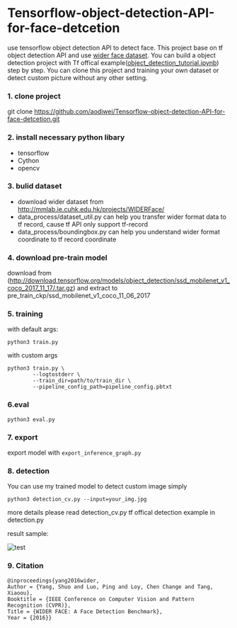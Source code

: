 # Tensorflow-object-detection-API-for-face-detcetion
use tensorflow object detection API to detect face.
This project base on tf object detection API and use [wider face dataset](http://mmlab.ie.cuhk.edu.hk/projects/WIDERFace/). 
You can build a object detection project with Tf offical example([object_detection_tutorial.ipynb](https://github.com/tensorflow/models/blob/master/research/object_detection/object_detection_tutorial.ipynb)) step by step.
You can clone this project and training your own dataset or detect custom picture without any other setting.

### 1. clone project
git clone https://github.com/aodiwei/Tensorflow-object-detection-API-for-face-detcetion.git

### 2. install necessary python libary
* tensorflow
* Cython
* opencv

### 3. bulid dataset
* download wider dataset from http://mmlab.ie.cuhk.edu.hk/projects/WIDERFace/
* data_process/dataset_util.py can help you transfer wider format data to tf record, cause tf API only support tf-record 
* data_process/boundingbox.py can help you understand wider format coordinate to tf record coordinate

### 4. download pre-train model
download from (http://download.tensorflow.org/models/object_detection/ssd_mobilenet_v1_coco_2017_11_17/.tar.gz) and extract to pre_train_ckp/ssd_mobilenet_v1_coco_11_06_2017

### 5. training
 with default args:
 
```
python3 train.py 
```
 with custom args
 
```
python3 train.py \
        --logtostderr \
        --train_dir=path/to/train_dir \
        --pipeline_config_path=pipeline_config.pbtxt
```    
### 6.eval
```
python3 eval.py
```

### 7. export
export model with 
```export_inference_graph.py```

### 8. detection
You can use my trained model to detect custom image
simply 
```
python3 detection_cv.py --input=your_img.jpg
```
more details please read detection_cv.py
tf offical detection example in detection.py

result sample:

![](/data_process/testpic_box.jpg "test")

### 9. Citation

	@inproceedings{yang2016wider,
	Author = {Yang, Shuo and Luo, Ping and Loy, Chen Change and Tang, Xiaoou},
	Booktitle = {IEEE Conference on Computer Vision and Pattern Recognition (CVPR)},
	Title = {WIDER FACE: A Face Detection Benchmark},
	Year = {2016}}
